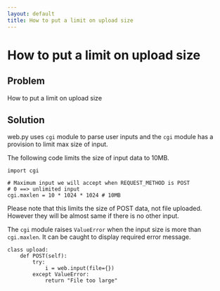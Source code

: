 ```yaml
---
layout: default
title: How to put a limit on upload size
---
```


# How to put a limit on upload size

## Problem

How to put a limit on upload size

## Solution

web.py uses `cgi` module to parse user inputs and the `cgi` module has a provision to limit max size of input.

The following code limits the size of input data to 10MB.

    import cgi

    # Maximum input we will accept when REQUEST_METHOD is POST
    # 0 ==> unlimited input
    cgi.maxlen = 10 * 1024 * 1024 # 10MB

Please note that this limits the size of POST data, not file uploaded. However they will be almost same if there is no other input.

The `cgi` module raises `ValueError` when the input size is more than `cgi.maxlen`. It can be caught to display required error message.

    class upload:
        def POST(self):
            try:
                i = web.input(file={})
            except ValueError:
                return "File too large"